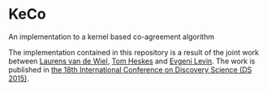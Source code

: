 # KeCo
An implementation to a kernel based co-agreement algorithm

The implementation contained in this repository is a result of the joint work between [Laurens van de Wiel](https://nl.linkedin.com/in/laurensvdwiel), [Tom Heskes](http://www.cs.ru.nl/~tomh/) and [Evgeni Levin](http://www.learning-machines.com/). The work is published in [the 18th International Conference on Discovery Science (DS 2015)](https://ds2015.cs.dal.ca/).
